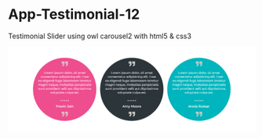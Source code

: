 # App-Testimonial-12
Testimonial Slider using owl carousel2 with html5 &amp; css3

![App Testimonial 12](App%20Testimonial%2012%20-%20thumbnail.png)

